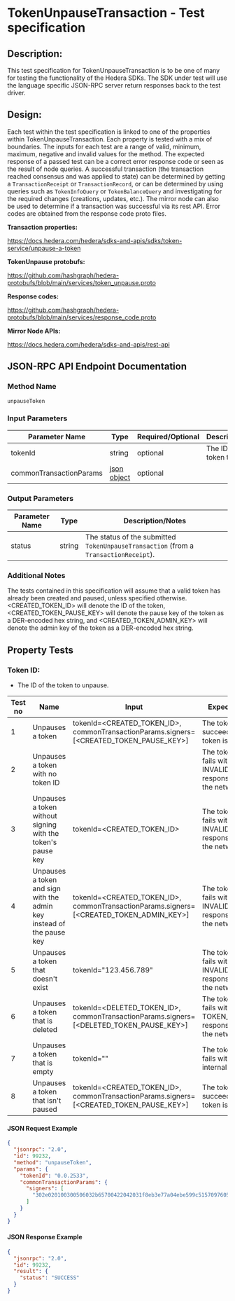 # TokenUnpauseTransaction - Test specification

## Description:
This test specification for TokenUnpauseTransaction is to be one of many for testing the functionality of the Hedera SDKs. The SDK under test will use the language specific JSON-RPC server return responses back to the test driver.

## Design:
Each test within the test specification is linked to one of the properties within TokenUnpauseTransaction. Each property is tested with a mix of boundaries. The inputs for each test are a range of valid, minimum, maximum, negative and invalid values for the method. The expected response of a passed test can be a correct error response code or seen as the result of node queries. A successful transaction (the transaction reached consensus and was applied to state) can be determined by getting a `TransactionReceipt` or `TransactionRecord`, or can be determined by using queries such as `TokenInfoQuery` or `TokenBalanceQuery` and investigating for the required changes (creations, updates, etc.). The mirror node can also be used to determine if a transaction was successful via its rest API. Error codes are obtained from the response code proto files.

**Transaction properties:**

https://docs.hedera.com/hedera/sdks-and-apis/sdks/token-service/unpause-a-token

**TokenUnpause protobufs:**

https://github.com/hashgraph/hedera-protobufs/blob/main/services/token_unpause.proto

**Response codes:**

https://github.com/hashgraph/hedera-protobufs/blob/main/services/response_code.proto

**Mirror Node APIs:**

https://docs.hedera.com/hedera/sdks-and-apis/rest-api

## JSON-RPC API Endpoint Documentation

### Method Name

`unpauseToken`

### Input Parameters

| Parameter Name          | Type                                             | Required/Optional | Description/Notes               |
|-------------------------|--------------------------------------------------|-------------------|---------------------------------|
| tokenId                 | string                                           | optional          | The ID of the token to unpause. |
| commonTransactionParams | [json object](../commonTransactionParameters.md) | optional          |                                 |

### Output Parameters

| Parameter Name | Type   | Description/Notes                                                                    |
|----------------|--------|--------------------------------------------------------------------------------------|
| status         | string | The status of the submitted `TokenUnpauseTransaction` (from a `TransactionReceipt`). |

### Additional Notes

The tests contained in this specification will assume that a valid token has already been created and paused, unless specified otherwise. <CREATED_TOKEN_ID> will denote the ID of the token, <CREATED_TOKEN_PAUSE_KEY> will denote the pause key of the token as a DER-encoded hex string, and <CREATED_TOKEN_ADMIN_KEY> will denote the admin key of the token as a DER-encoded hex string.

## Property Tests

### **Token ID:**

- The ID of the token to unpause.

| Test no | Name                                                                  | Input                                                                                   | Expected response                                                                 | Implemented (Y/N) |
|---------|-----------------------------------------------------------------------|-----------------------------------------------------------------------------------------|-----------------------------------------------------------------------------------|-------------------|
| 1       | Unpauses a token                                                      | tokenId=<CREATED_TOKEN_ID>, commonTransactionParams.signers=[<CREATED_TOKEN_PAUSE_KEY>] | The token unpause succeeds and the token is unpaused.                             | Y                 |
| 2       | Unpauses a token with no token ID                                     |                                                                                         | The token unpause fails with an INVALID_TOKEN_ID response code from the network.  | Y                 |
| 3       | Unpauses a token without signing with the token's pause key           | tokenId=<CREATED_TOKEN_ID>                                                              | The token unpause fails with an INVALID_SIGNATURE response code from the network. | Y                 |
| 4       | Unpauses a token and sign with the admin key instead of the pause key | tokenId=<CREATED_TOKEN_ID>, commonTransactionParams.signers=[<CREATED_TOKEN_ADMIN_KEY>] | The token unpause fails with an INVALID_SIGNATURE response code from the network. | Y                 |
| 5       | Unpauses a token that doesn't exist                                   | tokenId="123.456.789"                                                                   | The token unpause fails with an INVALID_TOKEN_ID response code from the network.  | Y                 |
| 6       | Unpauses a token that is deleted                                      | tokenId=<DELETED_TOKEN_ID>, commonTransactionParams.signers=[<DELETED_TOKEN_PAUSE_KEY>] | The token unpause fails with an TOKEN_WAS_DELETED response code from the network. | Y                 |
| 7       | Unpauses a token that is empty                                        | tokenId=""                                                                              | The token unpause fails with an SDK internal error.                               | Y                 |
| 8       | Unpauses a token that isn't paused                                    | tokenId=<CREATED_TOKEN_ID>, commonTransactionParams.signers=[<CREATED_TOKEN_PAUSE_KEY>] | The token unpause succeeds and the token is unpaused.                             | Y                 |

#### JSON Request Example

```json
{
  "jsonrpc": "2.0",
  "id": 99232,
  "method": "unpauseToken",
  "params": {
    "tokenId": "0.0.2533",
    "commonTransactionParams": {
      "signers": [
        "302e020100300506032b65700422042031f8eb3e77a04ebe599c51570976053009e619414f26bdd39676a5d3b2782a1d"
      ]
    }
  }
}
```

#### JSON Response Example

```json
{
  "jsonrpc": "2.0",
  "id": 99232,
  "result": {
    "status": "SUCCESS"
  }
}
```